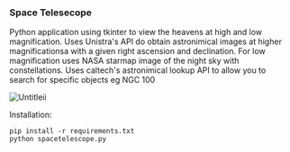### Space Telesecope

Python application using tkinter to view the heavens at high and low magnification. Uses Unistra's API do obtain astronimical images at higher magnificationsa with a given right ascension and declination. For low magnification uses NASA starmap image of the night sky with constellations. Uses caltech's astronimical lookup API to allow you to search for specific objects eg NGC 100

![Untitleii](https://github.com/user-attachments/assets/b291be07-bd3a-4814-8aa3-f3e6f1a38aad)


Installation:
```
pip install -r requirements.txt
python spacetelescope.py
```
